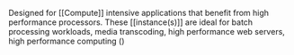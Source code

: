 Designed for [[Compute]] intensive applications that benefit from high performance processors. These [[instance(s)]] are ideal for batch processing workloads, media transcoding, high performance web servers, high performance computing ()